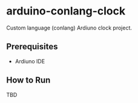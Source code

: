 # arduino-conlang-clock

Custom language (conlang) Ardiuno clock project.

## Prerequisites

* Ardiuno IDE

## How to Run

TBD